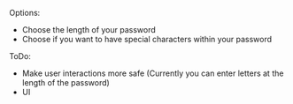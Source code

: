 Options:
- Choose the length of your password
- Choose if you want to have special characters within your password

ToDo:
- Make user interactions more safe (Currently you can enter letters at the length of the password)
- UI
